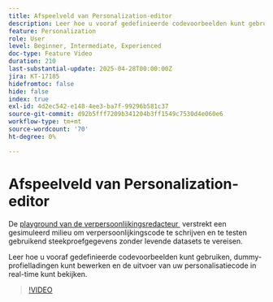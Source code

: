 ```yaml
---
title: Afspeelveld van Personalization-editor
description: Leer hoe u vooraf gedefinieerde codevoorbeelden kunt gebruiken, dummy-profielladingen kunt bewerken en de uitvoer van uw personalisatiecode in real-time kunt bekijken.
feature: Personalization
role: User
level: Beginner, Intermediate, Experienced
doc-type: Feature Video
duration: 210
last-substantial-update: 2025-04-28T00:00:00Z
jira: KT-17185
hidefromtoc: false
hide: false
index: true
exl-id: 4d2ec542-e148-4ee3-ba7f-99296b581c37
source-git-commit: d92b5fff7209b341204b3ff1549c7530d4e060e6
workflow-type: tm+mt
source-wordcount: '70'
ht-degree: 0%

---
```


# Afspeelveld van Personalization-editor

De [&#x200B; playground van de verpersoonlijkingsredacteur &#x200B;](https://experienceleague.adobe.com/nl/apps/journey-optimizer/ajo-personalization#) verstrekt een gesimuleerd milieu om verpersoonlijkingscode te schrijven en te testen gebruikend steekproefgegevens zonder levende datasets te vereisen.

Leer hoe u vooraf gedefinieerde codevoorbeelden kunt gebruiken, dummy-profielladingen kunt bewerken en de uitvoer van uw personalisatiecode in real-time kunt bekijken.

>[!VIDEO](https://video.tv.adobe.com/v/3457868/?learn=on&enablevpops)

